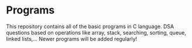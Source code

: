 # Programs
This repository contains all of the basic programs in C language.
DSA questions based on operations like array, stack, searching, sorting, queue, linked lists,...
Newer programs will be added regularly!
